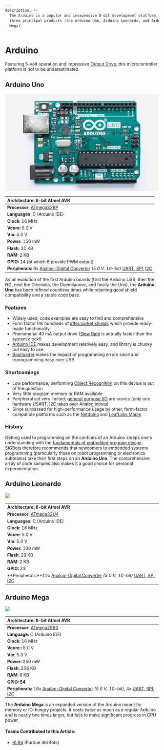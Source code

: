 ```yaml
---
description: >-
  The Arduino is a popular and inexpensive 8-bit development platform, with
  three principal products (the Arduino Uno, Arduino Leonardo, and Arduino
  Mega).
---
```


# Arduino

Featuring 5-volt operation and impressive [Output Drive](../output-drive.md), this microcontroller platform is not to be underestimated.

## Arduino Uno

![](../../.gitbook/assets/a000066_featured_5.jpg)

| **Architecture:** 8-bit Atmel AVR |
| :--- |
| **Processor:** [ATmega328P](http://ww1.microchip.com/downloads/en/DeviceDoc/ATmega48A-PA-88A-PA-168A-PA-328-P-DS-DS40002061A.pdf) |
| **Languages:** C \(Arduino IDE\) |
| **Clock:** 16 MHz |
| **Vcore:** 5.0 V |
| **Vio:** 5.0 V |
| **Power:** 150 mW |
| **Flash:** 31 KB |
| **RAM:** 2 KB |
| **GPIO:** 14 \(of which 6 provide PWM output\) |
| **Peripherals:** 6x [Analog-Digital Converter](/w/wiki/ee/adc/) _\(5.0 V, 10-bit\)_ [UART](/w/wiki/ee/uart/), [SPI](/w/wiki/ee/spi/), [I2C](/w/wiki/ee/i2c/) |

As an evolution of the first Arduino boards \(first the Arduino USB, then the NG, next the Diecimila, the Duemilanove, and finally the Uno\), the **Arduino Uno** has been refined countless times while retaining good shield compatibility and a stable code base.

### Features

* Widely used; code examples are easy to find and comprehensive
* Form factor fits hundreds of [aftermarket shields](http://www.shieldlist.org/) which provide ready-made functionality
* Phenomenal 40 mA output drive \([Slew Rate](../slew-rate.md) is actually faster than the system clock!\)
* [Arduino IDE](https://www.arduino.cc/en/Main/Software) makes development relatively easy, and library is chunky but easy to use
* [Bootloader](https://github.com/Optiboot/optiboot) makes the impact of programming errors small and reprogramming easy over USB

### Shortcomings

* Low performance; performing [Object Recognition](../../software/object-recognition/) on this device is out of the question
* Very little program memory or RAM available
* Peripheral set very limited; [general purpose I/O](../gpio.md) are scarce \(only one hardware [USART](../usart.md), [I2C](../i2c.md) takes over Analog inputs\)
* Since surpassed for high-performance usage by other, form-factor compatible platforms such as the [Netduino]() and [LeafLabs Maple](leaflabs-maple.md)

### History

Getting used to programming on the confines of an Arduino steeps one's understanding with the [fundamentals of embedded program design](../../software/embedded-programming-tips.md). SIGBots therefore recommends that newcomers to embedded systems programming \(particularly those on robot programming or electronics subteams\) take their first steps on an **Arduino Uno**. The comprehensive array of code samples also makes it a good choice for personal experimentation.

## Arduino Leonardo

[![](https://phabricator.purduesigbots.com/file/data/ouywihroyrgzvjqbi3y7/PHID-FILE-rk4z6d5hciyjbx6kg3kd/processor_arduino_leonardo.jpg)](https://phabricator.purduesigbots.com/file/data/ouywihroyrgzvjqbi3y7/PHID-FILE-rk4z6d5hciyjbx6kg3kd/processor_arduino_leonardo.jpg)

| **Architecture:** 8-bit Atmel AVR |
| :--- |
| **Processor:** [ATmega32U4](http://arduino.cc/en/Main/ArduinoBoardLeonardo/) |
| **Languages:** C \(Arduino IDE\) |
| **Clock:** 16 MHz |
| **Vcore:** 5.0 V |
| **Vio:** 5.0 V |
| **Power:** 100 mW |
| **Flash:** 28 KB |
| **RAM:** 2 KB |
| **GPIO:** 23 |
| **Peripherals:**12x [Analog-Digital Converter](../analog-digital-converter.md) _\(5.0 V, 10-bit\)_ [UART](../uart.md), [SPI](../spi.md), [I2C](../i2c.md) |

## Arduino Mega

[![](https://phabricator.purduesigbots.com/file/data/tpu3rueuzkwjspqa2xzv/PHID-FILE-nclcbqoraveubpd544bb/processor_arduino_mega.jpg)](https://phabricator.purduesigbots.com/file/data/tpu3rueuzkwjspqa2xzv/PHID-FILE-nclcbqoraveubpd544bb/processor_arduino_mega.jpg)

| **Architecture:** 8-bit Atmel AVR |
| :--- |
| **Processor:** [ATmega2560](http://arduino.cc/en/Main/ArduinoBoardMega2560/) |
| **Language:** C \(Arduino IDE\) |
| **Clock:** 16 MHz |
| **Vcore::** 5.0 V |
| **Vio:** 5.0 V |
| **Power:** 250 mW |
| **Flash:** 256 KB |
| **RAM:** 8 KB |
| **GPIO: 54** |
| **Peripherals:** 16x [Analog-Digital Converter](../analog-digital-converter.md) _\(5.0 V, 10-bit\)_, 4x [UART](../uart.md), [SPI](../spi.md), [I2C](../i2c.md) |

The **Arduino Mega** is an expanded version of the Arduino meant for memory or IO-hungry projects. It costs twice as much as a regular Arduino and is nearly two times larger, but fails to make significant progress in CPU power. 

#### Teams Contributed to this Article:

* [BLRS](https://purduesigbots.com/) \(Purdue SIGBots\)

